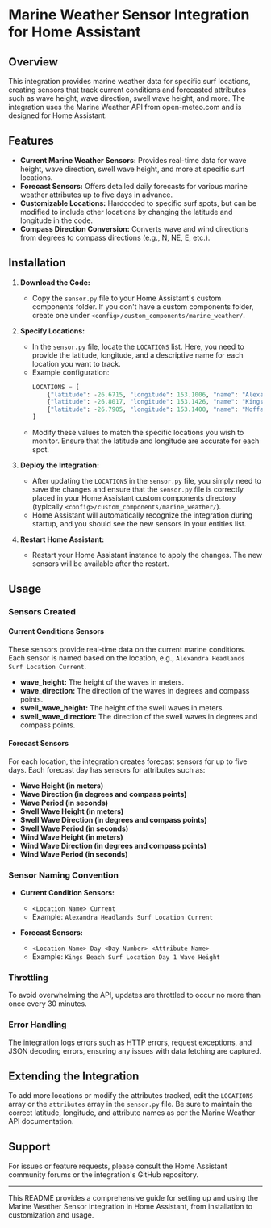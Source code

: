 
# Marine Weather Sensor Integration for Home Assistant

## Overview

This integration provides marine weather data for specific surf locations, creating sensors that track current conditions and forecasted attributes such as wave height, wave direction, swell wave height, and more. The integration uses the Marine Weather API from open-meteo.com and is designed for Home Assistant.

## Features

- **Current Marine Weather Sensors:** Provides real-time data for wave height, wave direction, swell wave height, and more at specific surf locations.
- **Forecast Sensors:** Offers detailed daily forecasts for various marine weather attributes up to five days in advance.
- **Customizable Locations:** Hardcoded to specific surf spots, but can be modified to include other locations by changing the latitude and longitude in the code.
- **Compass Direction Conversion:** Converts wave and wind directions from degrees to compass directions (e.g., N, NE, E, etc.).

## Installation

1. **Download the Code:**
   - Copy the `sensor.py` file to your Home Assistant's custom components folder. If you don't have a custom components folder, create one under `<config>/custom_components/marine_weather/`.

2. **Specify Locations:**
   - In the `sensor.py` file, locate the `LOCATIONS` list. Here, you need to provide the latitude, longitude, and a descriptive name for each location you want to track.
   - Example configuration:
     ```python
     LOCATIONS = [
         {"latitude": -26.6715, "longitude": 153.1006, "name": "Alexandra Headlands Surf Location"},
         {"latitude": -26.8017, "longitude": 153.1426, "name": "Kings Beach Surf Location"},
         {"latitude": -26.7905, "longitude": 153.1400, "name": "Moffat Beach Surf Location"},
     ]
     ```
   - Modify these values to match the specific locations you wish to monitor. Ensure that the latitude and longitude are accurate for each spot.

3. **Deploy the Integration:**
   - After updating the `LOCATIONS` in the `sensor.py` file, you simply need to save the changes and ensure that the `sensor.py` file is correctly placed in your Home Assistant custom components directory (typically `<config>/custom_components/marine_weather/`).
   - Home Assistant will automatically recognize the integration during startup, and you should see the new sensors in your entities list.

4. **Restart Home Assistant:**
   - Restart your Home Assistant instance to apply the changes. The new sensors will be available after the restart.

## Usage

### Sensors Created

#### Current Conditions Sensors
These sensors provide real-time data on the current marine conditions. Each sensor is named based on the location, e.g., `Alexandra Headlands Surf Location Current`.

- **wave_height:** The height of the waves in meters.
- **wave_direction:** The direction of the waves in degrees and compass points.
- **swell_wave_height:** The height of the swell waves in meters.
- **swell_wave_direction:** The direction of the swell waves in degrees and compass points.

#### Forecast Sensors
For each location, the integration creates forecast sensors for up to five days. Each forecast day has sensors for attributes such as:

- **Wave Height (in meters)**
- **Wave Direction (in degrees and compass points)**
- **Wave Period (in seconds)**
- **Swell Wave Height (in meters)**
- **Swell Wave Direction (in degrees and compass points)**
- **Swell Wave Period (in seconds)**
- **Wind Wave Height (in meters)**
- **Wind Wave Direction (in degrees and compass points)**
- **Wind Wave Period (in seconds)**

### Sensor Naming Convention

- **Current Condition Sensors:**
  - `<Location Name> Current`
  - Example: `Alexandra Headlands Surf Location Current`

- **Forecast Sensors:**
  - `<Location Name> Day <Day Number> <Attribute Name>`
  - Example: `Kings Beach Surf Location Day 1 Wave Height`

### Throttling

To avoid overwhelming the API, updates are throttled to occur no more than once every 30 minutes.

### Error Handling

The integration logs errors such as HTTP errors, request exceptions, and JSON decoding errors, ensuring any issues with data fetching are captured.

## Extending the Integration

To add more locations or modify the attributes tracked, edit the `LOCATIONS` array or the `attributes` array in the `sensor.py` file. Be sure to maintain the correct latitude, longitude, and attribute names as per the Marine Weather API documentation.

## Support

For issues or feature requests, please consult the Home Assistant community forums or the integration's GitHub repository.

---

This README provides a comprehensive guide for setting up and using the Marine Weather Sensor integration in Home Assistant, from installation to customization and usage.
